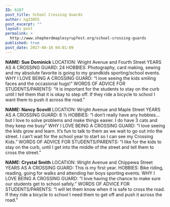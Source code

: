 ```yaml
---
ID: 6287
post_title: School Crossing Guards
author: ng23055
post_excerpt: ""
layout: post
permalink: >
  http://www.shepherdmaplesyrupfest.org/school-crossing-guards
published: true
post_date: 2017-08-16 04:01:09
---
```

<strong>NAME: Sue Dominick</strong>
LOCATION: Wright Avenue and Fourth Street
YEARS AS A CROSSING GUARD: 24
HOBBIES: Photography, card making, sewing and my absolute favorite is going to my grandkids sporting/school events.
WHY I LOVE BEING A CROSSING GUARD: “I love seeing the kids smiling faces and the occasional hugs!”
WORDS OF ADVICE FOR STUDENTS/PARENTS: “It is important for the students to stay on the curb until I tell them that it is okay to step off. If they ride a bicycle to school I want them to push it across the road.”

<strong>NAME: Nancy Scovill</strong>
LOCATION: Wright Avenue and Maple Street
YEARS AS A CROSSING GUARD: 6 ½
HOBBIES: “I don’t really have any hobbies…but I love to solve problems and make things easier. I do have 3 cats and they keep me busy”
WHY I LOVE BEING A CROSSING GUARD: “I love seeing the kids grow and learn. It’s fun to talk to them as we wait to go out into the street. I can’t wait for the school year to start so I can see my Crossing Kids.”
WORDS OF ADVICE FOR STUDENTS/PARENTS: “I like for the kids to stay on the curb, until I get into the middle of the street and tell them to cross the street.”

<strong>NAME: Crystal Smith</strong>
LOCATION: Wright Avenue and Chippewa Street
YEARS AS A CROSSING GUARD: This is my first year.
HOBBIES: Bike riding, reading, going for walks and attending her boys sporting events.
WHY I LOVE BEING A CROSSING GUARD: “I love having the chance to make sure our students get to school safely.”
WORDS OF ADVICE FOR STUDENTS/PARENTS: “I will let them know when it is safe to cross the road. If they ride a bicycle to school I need them to get off and push it across the road.”